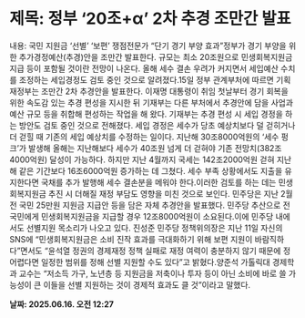 # **제목: 정부 ‘20조+α’ 2차 추경 조만간 발표**

  내용: 국민 지원금 ‘선별’ ‘보편’ 쟁점전문가 “단기 경기 부양 효과”정부가 경기 부양을 위한 추가경정예산(추경)안을 조만간 발표한다. 규모는 최소 20조원으로 민생회복지원금 지급 등이 포함될 것이란 전망이 나온다. 올해 세수 결손 우려가 커지면서 세입예산 수치를 조정하는 세입경정도 검토 중인 것으로 알려졌다.15일 정부 관계부처에 따르면 기획재정부는 조만간 2차 추경안을 발표한다. 이재명 대통령이 취임 첫날부터 경기 회복을 위한 속도감 있는 추경 편성을 지시한 뒤 기재부는 다른 부처에서 추경안에 담을 사업과 예산 규모 등을 취합해 편성하는 작업을 해 왔다. 기재부는 추경 편성 시 세입 경정을 하는 방안도 검토 중인 것으로 전해졌다. 세입 경정은 세수가 당초 예상치보다 덜 걷히거나 더 걷힐 때 기존의 세입 예상치를 수정하는 일이다. 지난해 30조8000억원의 ‘세수 펑크’가 발생해 올해는 지난해보다 세수가 40조원 넘게 더 걷혀야 기존 전망치(382조4000억원) 달성이 가능하다. 하지만 지난 4월까지 국세는 142조2000억원 걷혀 지난해 같은 기간보다 16조6000억원 증가하는 데 그쳤다. 세수 부족 상황에서도 지출을 유지한다면 국채를 추가 발행해 세수 결손분을 메워야 한다.이러한 검토를 하는 데는 민생회복지원금 추진 시 더해질 재정 부담도 영향을 미친 것으로 보인다. 민주당은 지난 2월 전 국민 25만원 지원금 지급안 등을 담은 자체 추경안을 발표했다. 민주당 추산으로 전 국민에게 민생회복지원금을 지급할 경우 12조8000억원이 소요된다.이에 민주당 내에서도 선별지원 목소리가 나오고 있다. 진성준 민주당 정책위의장은 지난 11일 자신의 SNS에 “민생회복지원금은 소비 진작 효과를 극대화하기 위해 보편 지원이 바람직하다”면서도 “윤석열 정권의 경제재정 정책 실패로 재정 여력이 충분하지 않기 때문에 정 어렵다면 일정한 범위를 정해 선별 지원할 수도 있다”고 밝혔다.양준석 가톨릭대 경제학과 교수는 “저소득 가구, 노년층 등 지원금을 저축이나 투자 등이 아닌 소비에 바로 쓸 가능성이 큰 이들을 선별 지원하는 것이 경제적 효과도 클 것”이라고 말했다.

  **날짜: 2025.06.16. 오전 12:27**